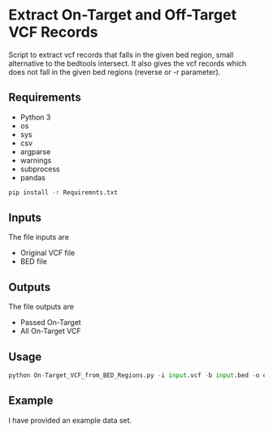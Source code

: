 # Extract On-Target and Off-Target VCF Records

Script to extract vcf records that falls in the given bed region, small alternative to the bedtools intersect. It also gives the vcf records which does not fall in the given bed regions (reverse or -r parameter).

## Requirements
* Python 3
* os
* sys
* csv
* argparse
* warnings
* subprocess
* pandas

```bash
pip install -r Requiremnts.txt
```

## Inputs
The file inputs are 
* Original VCF file 
* BED file 

## Outputs
The file outputs are 
* Passed On-Target  
* All On-Target VCF 

## Usage
```python
python On-Target_VCF_from_BED_Regions.py -i input.vcf -b input.bed -o output -r N
```
## Example
I have provided an example data set.
